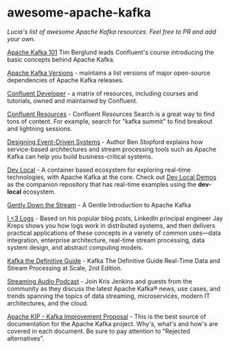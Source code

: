 # awesome-apache-kafka

_Lucia's list of awesome Apache Kafka resources. Feel free to PR and add your own._

[Apache Kafka 101](https://developer.confluent.io/learn-kafka/apache-kafka/events/) Tim Berglund leads Confluent's course introducing the basic concepts behind Apache Kafka. 

[Apache Kafka Versions](https://www.kineticedge.io/resources/kafka-versions/) - maintains a list versions of major open-source dependencies of Apache Kafka releases.

[Confluent Developer](https://developer.confluent.io/) - a matrix of resources, including courses and tutorials, owned and maintained by Confluent. 

[Confluent Resources](https://www.confluent.io/resources) - Confluent Resources Search is a great way to find tons of content. For example, search for "kafka summit" to find breakout and lightning sessions.

[Designing Event-Driven Systems](https://www.oreilly.com/library/view/designing-event-driven-systems/9781492038252/) - Author Ben Stopford explains how service-based architectures and stream processing tools such as Apache Kafka can help you build business-critical systems. 


[Dev Local](https://github.com/kineticedge/dev-local) - A container based ecosystem for exploring real-time technologies, with Apache Kafka at the core. Check out [Dev Local Demos](https://github.com/kineticedge/dev-local-demos) as the companion repository that has real-time examples using the __dev-local__ ecosystem. 

[Gently Down the Stream](https://www.gentlydownthe.stream/) - A Gentle Introduction to Apache Kafka

[I <3 Logs](https://www.oreilly.com/library/view/i-heart-logs/9781491909379/) - Based on his popular blog posts, LinkedIn principal engineer Jay Kreps shows you how logs work in distributed systems, and then delivers practical applications of these concepts in a variety of common uses—data integration, enterprise architecture, real-time stream processing, data system design, and abstract computing models.


[Kafka the Definitive Guide](https://www.confluent.io/resources/kafka-the-definitive-guide-v2/) - Kafka The Definitive Guide Real-Time Data and Stream Processing at Scale, 2nd Edition.

[Streaming Audio Podcast](https://developer.confluent.io/podcast/) - Join Kris Jenkins and guests from the community as they discuss the latest Apache Kafka® news, use cases, and trends spanning the topics of data streaming, microservices, modern IT architectures, and the cloud.

[Apache KIP - Kafka Improvement Proposal](https://cwiki.apache.org/confluence/display/kafka/kafka+improvement+proposals) - This is the best source of documentation for the Apache Kafka project.  Why's, what's and how's are covered in each document.  Be sure to pay attention to "Rejected alternatives".

